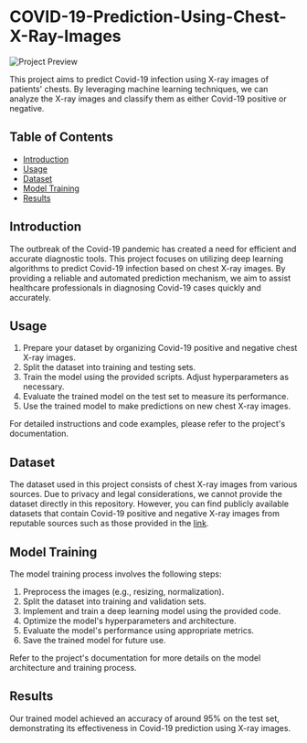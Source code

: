 # COVID-19-Prediction-Using-Chest-X-Ray-Images

![Project Preview](https://medicaldialogues.in/h-upload/2023/03/09/204246-chest-x-rays.webp)

This project aims to predict Covid-19 infection using X-ray images of patients' chests. By leveraging machine learning techniques, we can analyze the X-ray images and classify them as either Covid-19 positive or negative.

## Table of Contents
- [Introduction](https://github.com/SarthakChawathe/COVID-19-Prediction-Using-Chest-X-Ray-Images/tree/main#introduction)
- [Usage](https://github.com/SarthakChawathe/COVID-19-Prediction-Using-Chest-X-Ray-Images/tree/main#usage)
- [Dataset](https://github.com/SarthakChawathe/COVID-19-Prediction-Using-Chest-X-Ray-Images/tree/main#dataset)
- [Model Training](https://github.com/SarthakChawathe/COVID-19-Prediction-Using-Chest-X-Ray-Images/tree/main#model-training)
- [Results](https://github.com/SarthakChawathe/COVID-19-Prediction-Using-Chest-X-Ray-Images/tree/main#results)


## Introduction
The outbreak of the Covid-19 pandemic has created a need for efficient and accurate diagnostic tools. This project focuses on utilizing deep learning algorithms to predict Covid-19 infection based on chest X-ray images. By providing a reliable and automated prediction mechanism, we aim to assist healthcare professionals in diagnosing Covid-19 cases quickly and accurately.



## Usage
1. Prepare your dataset by organizing Covid-19 positive and negative chest X-ray images.
2. Split the dataset into training and testing sets.
3. Train the model using the provided scripts. Adjust hyperparameters as necessary.
4. Evaluate the trained model on the test set to measure its performance.
5. Use the trained model to make predictions on new chest X-ray images.

For detailed instructions and code examples, please refer to the project's documentation.

## Dataset
The dataset used in this project consists of chest X-ray images from various sources. Due to privacy and legal considerations, we cannot provide the dataset directly in this repository. However, you can find publicly available datasets that contain Covid-19 positive and negative X-ray images from reputable sources such as those provided in the [link](https://github.com/RishitToteja/Chext-X-ray-Images-Data-Set/tree/main/DataSet/Data).

## Model Training
The model training process involves the following steps:
1. Preprocess the images (e.g., resizing, normalization).
2. Split the dataset into training and validation sets.
3. Implement and train a deep learning model using the provided code.
4. Optimize the model's hyperparameters and architecture.
5. Evaluate the model's performance using appropriate metrics.
6. Save the trained model for future use.

Refer to the project's documentation for more details on the model architecture and training process.

## Results
Our trained model achieved an accuracy of around 95% on the test set, demonstrating its effectiveness in Covid-19 prediction using X-ray images. 

